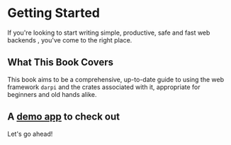 # Getting Started

If you're looking to start writing simple, productive, safe and fast web backends
, you've come to the right place.

## What This Book Covers

This book aims to be a comprehensive, up-to-date guide to using the web
framework `darpi` and the crates associated with it, appropriate for beginners and old hands alike.

## A [demo app](https://github.com/darpi-rs/example-heroku-darpi) to check out

Let's go ahead!
